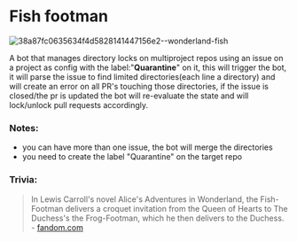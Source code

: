 # Fish footman

![38a87fc0635634f4d5828141447156e2--wonderland-fish](https://user-images.githubusercontent.com/130342/58011498-0de4f700-7afb-11e9-87a1-fc8889a92432.jpg)

A bot that manages directory locks on multiproject repos
using an issue on a project as config with the label:"**Quarantine**" on it, this will trigger the bot, it will parse the issue to find limited directories(each line a directory) and will create an error on all PR's touching those directories,
if the issue is closed/the pr is updated the bot will re-evaluate the state and will lock/unlock pull requests accordingly.

### Notes:
  - you can have more than one issue, the bot will merge the directories
  - you need to create the label "Quarantine" on the target repo

### Trivia:
> In Lewis Carroll's novel Alice's Adventures in Wonderland, the Fish-Footman delivers a croquet invitation from the Queen of Hearts to The Duchess's the Frog-Footman, which he then delivers to the Duchess. 
> \- [fandom.com](https://aliceinwonderland.fandom.com/wiki/Fish-Footman)
